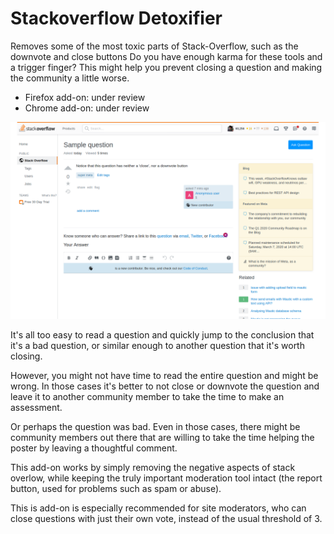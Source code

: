 Stackoverflow Detoxifier
=======================

Removes some of the most toxic parts of Stack-Overflow, such as the downvote
and close buttons Do you have enough karma for these tools and a trigger
finger? This might help you prevent closing a question and making the community
a little worse. 

* Firefox add-on: under review
* Chrome add-on: under review

![screenshot](screenshot.png)

It's all too easy to read a question and quickly jump to the conclusion that
it's a bad question, or similar enough to another question that it's worth
closing.

However, you might not have time to read the entire question and might be
wrong. In those cases it's better to not close or downvote the question and
leave it to another community member to take the time to make an assessment.

Or perhaps the question was bad. Even in those cases, there might be community
members out there that are willing to take the time helping the poster by
leaving a thoughtful comment.

This add-on works by simply removing the negative aspects of stack overlow,
while keeping the truly important moderation tool intact (the report button,
used for problems such as spam or abuse).

This is add-on is especially recommended for site moderators, who can close
questions with just their own vote, instead of the usual threshold of 3.
